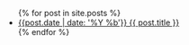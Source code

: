 <ul>
  {% for post in site.posts %}
    <li>
      <a href="{{ post.url }}">{{post.date | date: '%Y %b'}} {{ post.title }}</a>
    </li>
  {% endfor %}
</ul>




